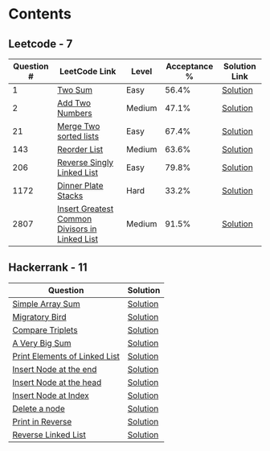 # Contents

## Leetcode - 7

| Question # | LeetCode Link | Level | Acceptance % | Solution Link | 
|------------|---------------|-------|--------------|---------------|
| 1          | [Two Sum](https://leetcode.com/problems/two-sum/description/) | Easy | 56.4% | [Solution](https://github.com/Nishant94anand/leetcode/blob/main/LeetCodeQuestions/src/leetCodeQuestionsPackage/Q1_TwoSum.java) |
| 2          | [Add Two Numbers](https://leetcode.com/problems/add-two-numbers/description/) | Medium | 47.1% | [Solution](https://github.com/Nishant94anand/leetcode/blob/main/LeetCodeQuestions/src/leetCodeQuestionsPackage/Q2_AddTwoNumbers.java) |
| 21         | [Merge Two sorted lists](https://leetcode.com/problems/merge-two-sorted-lists/description/) | Easy | 67.4% | [Solution](https://github.com/Nishant94anand/leetcode/blob/main/LeetCodeQuestions/src/leetCodeQuestionsPackage/Q21_MergeTwoSortedLists.java) |
| 143        | [Reorder List](https://leetcode.com/problems/reorder-list/description/) | Medium | 63.6% | [Solution](https://github.com/Nishant94anand/leetcode/blob/main/LeetCodeQuestions/src/leetCodeQuestionsPackage/Q143_ReorderList.java) |
| 206        | [Reverse Singly Linked List](https://leetcode.com/problems/reverse-linked-list/description/) | Easy | 79.8% | [Solution](https://github.com/Nishant94anand/leetcode/blob/main/LeetCodeQuestions/src/leetCodeQuestionsPackage/Q206_ReverseSinglyLinkedList.java) |
| 1172       | [Dinner Plate Stacks](https://leetcode.com/problems/dinner-plate-stacks/description/) | Hard | 33.2% | [Solution](https://github.com/Nishant94anand/leetcode/blob/main/LeetCodeQuestions/src/leetCodeQuestionsPackage/Q1172_DinnerPlateStacks.java) |
| 2807       | [Insert Greatest Common Divisors in Linked List](https://leetcode.com/problems/insert-greatest-common-divisors-in-linked-list/description) | Medium | 91.5% | [Solution](https://github.com/Nishant94anand/leetcode/blob/main/LeetCodeQuestions/src/leetCodeQuestionsPackage/Q2807_GCDInSinglyLinkedList.java) |

## Hackerrank - 11

| Question | Solution |
|----------|----------|
| [Simple Array Sum](https://www.hackerrank.com/challenges/simple-array-sum/problem) | [Solution](https://github.com/Nishant94anand/leetcode/blob/main/HackerrankQuestions/src/hackerrankQuestionsPackage/SimpleArraySum.java) |
| [Migratory Bird](https://www.hackerrank.com/challenges/migratory-birds/problem) | [Solution](https://github.com/Nishant94anand/leetcode/blob/main/HackerrankQuestions/src/hackerrankQuestionsPackage/MigratoryBird.java) |
| [Compare Triplets](https://www.hackerrank.com/challenges/compare-the-triplets/problem) | [Solution](https://github.com/Nishant94anand/leetcode/blob/main/HackerrankQuestions/src/hackerrankQuestionsPackage/CompareTriplets.java) |
| [A Very Big Sum](https://www.hackerrank.com/challenges/a-very-big-sum/problem) | [Solution](https://github.com/Nishant94anand/leetcode/blob/main/HackerrankQuestions/src/hackerrankQuestionsPackage/AVeryBigSum.java) |
| [Print Elements of Linked List](https://www.hackerrank.com/challenges/print-the-elements-of-a-linked-list/problem) | [Solution](https://github.com/Nishant94anand/leetcode/blob/main/HackerrankQuestions/src/hackerrankQuestionsPackage/PrintElementsOfLinkedList.java) |
| [Insert Node at the end](https://www.hackerrank.com/challenges/insert-a-node-at-the-tail-of-a-linked-list/problem) | [Solution](https://github.com/Nishant94anand/leetcode/blob/main/HackerrankQuestions/src/hackerrankQuestionsPackage/InsertAtTailOfSinglyLinkedList.java) |
| [Insert Node at the head](https://www.hackerrank.com/challenges/insert-a-node-at-the-head-of-a-linked-list/problem) | [Solution](https://github.com/Nishant94anand/leetcode/blob/main/HackerrankQuestions/src/hackerrankQuestionsPackage/InsertAtHeadOfSinglyLinkedList.java) |
| [Insert Node at Index](https://www.hackerrank.com/challenges/insert-a-node-at-a-specific-position-in-a-linked-list/problem) | [Solution](https://github.com/Nishant94anand/leetcode/blob/main/HackerrankQuestions/src/hackerrankQuestionsPackage/InsertAtIndexOfSinglyLinkedList.java) |
| [Delete a node](https://www.hackerrank.com/challenges/delete-a-node-from-a-linked-list/problem) | [Solution](https://github.com/Nishant94anand/leetcode/blob/main/HackerrankQuestions/src/hackerrankQuestionsPackage/DeleteANode.java) |
| [Print in Reverse](https://www.hackerrank.com/challenges/print-the-elements-of-a-linked-list-in-reverse/problem) | [Solution](https://github.com/Nishant94anand/leetcode/blob/main/HackerrankQuestions/src/hackerrankQuestionsPackage/PrintInReverse.java) |
| [Reverse Linked List](https://www.hackerrank.com/challenges/reverse-a-linked-list/problem) | [Solution](https://github.com/Nishant94anand/leetcode/blob/main/HackerrankQuestions/src/hackerrankQuestionsPackage/ReverseLinkedList.java) |

